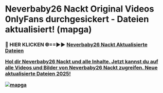 # Neverbaby26 Nackt Original Videos 0nlyFans durchgesickert - Dateien aktualisiert! (mapga)

<h3>🔴 HIER KLICKEN 🌐==►► <a href="https://tinyurl.com/h6vf6nb8" rel="nofollow">Neverbaby26 Nackt Aktualisierte Dateien

Hol dir Neverbaby26 Nackt und alle Inhalte. Jetzt kannst du auf alle Videos und Bilder von Neverbaby26 Nackt zugreifen. Neue aktualisierte Dateien 2025!

[![mapga](https://i.imgur.com/sD4kR3V.gif)](https://tinyurl.com/h6vf6nb8)
